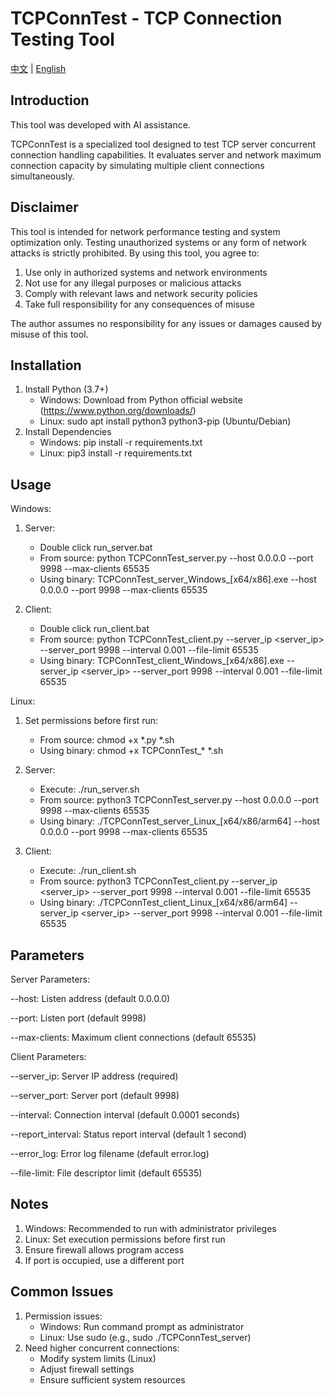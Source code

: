 TCPConnTest - TCP Connection Testing Tool
==============================

[中文](README.md) | [English](README_EN.md)

Introduction
-------
This tool was developed with AI assistance.

TCPConnTest is a specialized tool designed to test TCP server concurrent connection handling capabilities. It evaluates server and network maximum connection capacity by simulating multiple client connections simultaneously.

Disclaimer
-------
This tool is intended for network performance testing and system optimization only. Testing unauthorized systems or any form of network attacks is strictly prohibited.
By using this tool, you agree to:

1. Use only in authorized systems and network environments
2. Not use for any illegal purposes or malicious attacks
3. Comply with relevant laws and network security policies
4. Take full responsibility for any consequences of misuse

The author assumes no responsibility for any issues or damages caused by misuse of this tool.

Installation
-------
1. Install Python (3.7+)
   * Windows: Download from Python official website (https://www.python.org/downloads/)
   * Linux: sudo apt install python3 python3-pip (Ubuntu/Debian)
2. Install Dependencies
   * Windows: pip install -r requirements.txt
   * Linux: pip3 install -r requirements.txt

Usage
-------
Windows:
1. Server:
   - Double click run_server.bat
   - From source: python TCPConnTest_server.py --host 0.0.0.0 --port 9998 --max-clients 65535
   - Using binary: TCPConnTest_server_Windows_[x64/x86].exe --host 0.0.0.0 --port 9998 --max-clients 65535

2. Client:
   - Double click run_client.bat
   - From source: python TCPConnTest_client.py --server_ip <server_ip> --server_port 9998 --interval 0.001 --file-limit 65535
   - Using binary: TCPConnTest_client_Windows_[x64/x86].exe --server_ip <server_ip> --server_port 9998 --interval 0.001 --file-limit 65535

Linux:
1. Set permissions before first run:
   - From source: chmod +x *.py *.sh
   - Using binary: chmod +x TCPConnTest_* *.sh

2. Server:
   - Execute: ./run_server.sh
   - From source: python3 TCPConnTest_server.py --host 0.0.0.0 --port 9998 --max-clients 65535
   - Using binary: ./TCPConnTest_server_Linux_[x64/x86/arm64] --host 0.0.0.0 --port 9998 --max-clients 65535

3. Client:
   - Execute: ./run_client.sh
   - From source: python3 TCPConnTest_client.py --server_ip <server_ip> --server_port 9998 --interval 0.001 --file-limit 65535
   - Using binary: ./TCPConnTest_client_Linux_[x64/x86/arm64] --server_ip <server_ip> --server_port 9998 --interval 0.001 --file-limit 65535

Parameters
-------
Server Parameters:

--host: Listen address (default 0.0.0.0)

--port: Listen port (default 9998)

--max-clients: Maximum client connections (default 65535)

Client Parameters:

--server_ip: Server IP address (required)

--server_port: Server port (default 9998)

--interval: Connection interval (default 0.0001 seconds)

--report_interval: Status report interval (default 1 second)

--error_log: Error log filename (default error.log)

--file-limit: File descriptor limit (default 65535)

Notes
-------
1. Windows: Recommended to run with administrator privileges
2. Linux: Set execution permissions before first run
3. Ensure firewall allows program access
4. If port is occupied, use a different port

Common Issues
-------
1. Permission issues:
   * Windows: Run command prompt as administrator
   * Linux: Use sudo (e.g., sudo ./TCPConnTest_server)
2. Need higher concurrent connections:
   - Modify system limits (Linux)
   - Adjust firewall settings
   - Ensure sufficient system resources 